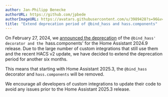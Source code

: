 ```yaml
---
author: Jan-Philipp Benecke
authorURL: https://github.com/jpbede
authorImageURL: https://avatars.githubusercontent.com/u/3989428?s=96&v=4
title: "Extend deprecation period of @bind_hass and hass.components"
---
```


On February 27, 2024, we [announced the deprecation](/blog/2024/02/27/deprecate-bind-hass-and-hass-components/) of the `@bind_hass' decorator and the `hass.components' for the Home Assistant 2024.9 release.
Due to the large number of custom integrations that still use them and the recent HACS v2 update, we have decided to extend the deprecation period for another six months.

This means that starting with Home Assistant 2025.3, the `@bind_hass` decorator and `hass.components` will be removed.

We encourage all developers of custom integrations to update their code to avoid any issues prior to the Home Assistant 2025.3 release.
